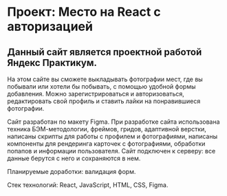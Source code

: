 # Проект: Место на React с авторизацией

## Данный сайт является проектной работой Яндекс Практикум.

На этом сайте вы сможете выкладывать фотографии мест, где вы побывали или хотели бы побывать, с помощью удобной формы добавления. Можно зарегистрироваться и авторизоваться, редактировать свой профиль и ставить лайки на понравившиеся фотографии.

Сайт разработан по макету Figma. При разработке сайта использована техника БЭМ-методологии, фреймов, гридов, адаптивной верстки, написаны скрипты для работы с профилем и фотографиями, написаны компоненты для рендеринга карточек с фотографиями, обработки попапов и информации пользователя.
Сайт подключен к серверу: все данные берутся с него и сохраняются в нем.

Планируемые доработки: валидация форм.

Стек технологий: React, JavaScript, HTML, CSS, Figma.